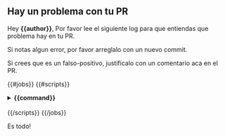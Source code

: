 ## Hay un problema con tu PR

Hey **{{author}}**,
Por favor lee el siguiente log para que entiendas que problema hay en tu PR.

Si notas algun error, por favor arreglalo con un nuevo commit.

Si crees que es un falso-positivo, justificalo con un comentario aca en el PR.

{{#jobs}}
{{#scripts}}
<details>
  <summary>
    <strong>
     {{command}}
    </strong>
  </summary>

```
{{&contents}}
```
</details>
<br />
{{/scripts}}
{{/jobs}}

Es todo!